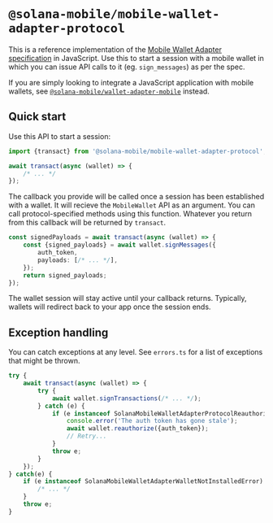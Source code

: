 # `@solana-mobile/mobile-wallet-adapter-protocol`

This is a reference implementation of the [Mobile Wallet Adapter specification](https://github.com/solana-mobile/mobile-wallet-adapter/blob/main/spec/spec.md) in JavaScript. Use this to start a session with a mobile wallet in which you can issue API calls to it (eg. `sign_messages`) as per the spec.

If you are simply looking to integrate a JavaScript application with mobile wallets, see [`@solana-mobile/wallet-adapter-mobile`](https://www.npmjs.com/package/@solana-mobile/wallet-adapter-mobile) instead.

## Quick start

Use this API to start a session:

```typescript
import {transact} from '@solana-mobile/mobile-wallet-adapter-protocol';

await transact(async (wallet) => {
    /* ... */
});
```

The callback you provide will be called once a session has been established with a wallet. It will recieve the `MobileWallet` API as an argument. You can call protocol-specified methods using this function. Whatever you return from this callback will be returned by `transact`.

```typescript
const signedPayloads = await transact(async (wallet) => {
    const {signed_payloads} = await wallet.signMessages({
        auth_token,
        payloads: [/* ... */],
    });
    return signed_payloads;
});
```

The wallet session will stay active until your callback returns. Typically, wallets will redirect back to your app once the session ends.

## Exception handling

You can catch exceptions at any level. See `errors.ts` for a list of exceptions that might be thrown.

```typescript
try {
    await transact(async (wallet) => {
        try {
            await wallet.signTransactions(/* ... */);
        } catch (e) {
            if (e instanceof SolanaMobileWalletAdapterProtocolReauthorizeError) {
                console.error('The auth token has gone stale');
                await wallet.reauthorize({auth_token});
                // Retry...
            }
            throw e;
        }
    });
} catch(e) {
    if (e instanceof SolanaMobileWalletAdapterWalletNotInstalledError) {
        /* ... */
    }
    throw e;
}
```